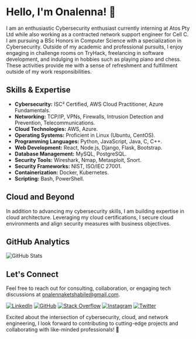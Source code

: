 # Hello, I'm Onalenna! 👋

I am an enthusiastic Cybersecurity enthusiast currently interning at Atos Pty Ltd while also working as a contracted network support engineer for Cell C. I am pursuing a BSc Honors in Computer Science with a specialization in Cybersecurity. Outside of my academic and professional pursuits, I enjoy engaging in challenge rooms on TryHack, freelancing in software development, and indulging in hobbies such as playing piano and chess. These activities provide me with a sense of refreshment and fulfillment outside of my work responsibilities.

## Skills & Expertise

- **Cybersecurity:** ISC² Certified, AWS Cloud Practitioner, Azure Fundamentals.
- **Networking:** TCP/IP, VPNs, Firewalls, Intrusion Detection and Prevention, Telecommunications.
- **Cloud Technologies:** AWS, Azure.
- **Operating Systems:** Proficient in Linux (Ubuntu, CentOS).
- **Programming Languages:** Python, JavaScript, Java, C, C++.
- **Web Development:** React, Node.js, Django, Flask, Bootstrap.
- **Database Management:** MySQL, PostgreSQL.
- **Security Tools:** Wireshark, Nmap, Metasploit, Snort.
- **Security Frameworks:** NIST, ISO/IEC 27001.
- **Containerization:** Docker, Kubernetes.
- **Scripting:** Bash, PowerShell.

## Cloud and Beyond

In addition to advancing my cybersecurity skills, I am building expertise in cloud architecture. Leveraging my cloud certifications, I secure cloud environments and align security measures with business objectives.

## GitHub Analytics

![GitHub Stats](https://github-readme-stats-eight-theta.vercel.app/api?username=Onalenna-Ketshabile&show_icons=true&theme=algolia&include_all_commits=true&count_private=true)

## Let's Connect

Feel free to reach out for consulting, collaboration, or engaging tech discussions at onalennaketshabile@gmail.com.

[![LinkedIn](https://img.icons8.com/doodle/40/000000/linkedin--v2.png)](<LinkedIn Profile Link>)
[![GitHub](https://img.icons8.com/doodle/40/000000/github--v1.png)](<GitHub Profile Link>)
[![Stack Overflow](https://img.icons8.com/external-tal-revivo-color-tal-revivo/40/000000/external-stack-overflow-is-a-question-and-answer-site-for-professional-logo-color-tal-revivo.png)](<Stack Overflow Profile Link>)
[![Instagram](https://img.icons8.com/doodle/40/000000/instagram-new--v2.png)](<Instagram Profile Link>)
[![Twitter](https://img.icons8.com/doodle/40/000000/twitter)](<Twitter Profile Link>)

Excited about the intersection of cybersecurity, cloud, and network engineering, I look forward to contributing to cutting-edge projects and collaborating with like-minded professionals! 🚀

